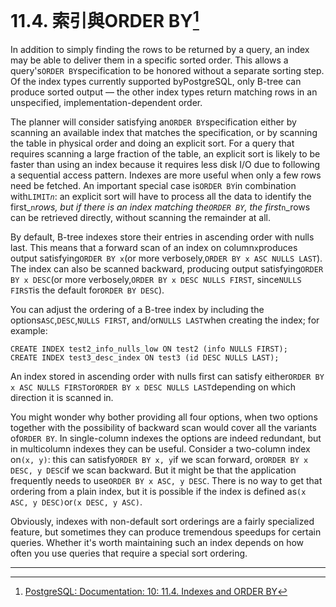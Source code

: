 # 11.4. 索引與ORDER BY[^1]

In addition to simply finding the rows to be returned by a query, an index may be able to deliver them in a specific sorted order. This allows a query's`ORDER BY`specification to be honored without a separate sorting step. Of the index types currently supported byPostgreSQL, only B-tree can produce sorted output — the other index types return matching rows in an unspecified, implementation-dependent order.

The planner will consider satisfying an`ORDER BY`specification either by scanning an available index that matches the specification, or by scanning the table in physical order and doing an explicit sort. For a query that requires scanning a large fraction of the table, an explicit sort is likely to be faster than using an index because it requires less disk I/O due to following a sequential access pattern. Indexes are more useful when only a few rows need be fetched. An important special case is`ORDER BY`in combination with`LIMIT`_`n`_: an explicit sort will have to process all the data to identify the first_`n`_rows, but if there is an index matching the`ORDER BY`, the first_`n`_rows can be retrieved directly, without scanning the remainder at all.

By default, B-tree indexes store their entries in ascending order with nulls last. This means that a forward scan of an index on column`x`produces output satisfying`ORDER BY x`\(or more verbosely,`ORDER BY x ASC NULLS LAST`\). The index can also be scanned backward, producing output satisfying`ORDER BY x DESC`\(or more verbosely,`ORDER BY x DESC NULLS FIRST`, since`NULLS FIRST`is the default for`ORDER BY DESC`\).

You can adjust the ordering of a B-tree index by including the options`ASC`,`DESC`,`NULLS FIRST`, and/or`NULLS LAST`when creating the index; for example:

```
CREATE INDEX test2_info_nulls_low ON test2 (info NULLS FIRST);
CREATE INDEX test3_desc_index ON test3 (id DESC NULLS LAST);

```

An index stored in ascending order with nulls first can satisfy either`ORDER BY x ASC NULLS FIRST`or`ORDER BY x DESC NULLS LAST`depending on which direction it is scanned in.

You might wonder why bother providing all four options, when two options together with the possibility of backward scan would cover all the variants of`ORDER BY`. In single-column indexes the options are indeed redundant, but in multicolumn indexes they can be useful. Consider a two-column index on`(x, y)`: this can satisfy`ORDER BY x, y`if we scan forward, or`ORDER BY x DESC, y DESC`if we scan backward. But it might be that the application frequently needs to use`ORDER BY x ASC, y DESC`. There is no way to get that ordering from a plain index, but it is possible if the index is defined as`(x ASC, y DESC)`or`(x DESC, y ASC)`.

Obviously, indexes with non-default sort orderings are a fairly specialized feature, but sometimes they can produce tremendous speedups for certain queries. Whether it's worth maintaining such an index depends on how often you use queries that require a special sort ordering.

---



[^1]:  [PostgreSQL: Documentation: 10: 11.4. Indexes and ORDER BY](https://www.postgresql.org/docs/10/static/indexes-ordering.html)

